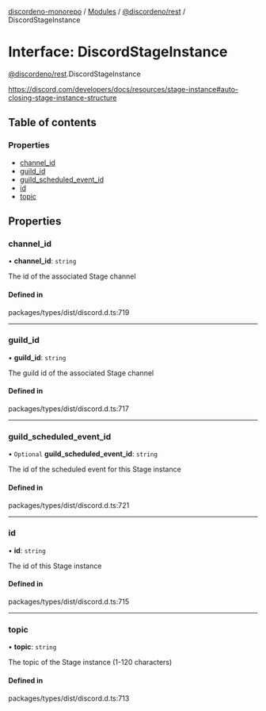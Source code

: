 [discordeno-monorepo](../README.md) / [Modules](../modules.md) / [@discordeno/rest](../modules/discordeno_rest.md) / DiscordStageInstance

# Interface: DiscordStageInstance

[@discordeno/rest](../modules/discordeno_rest.md).DiscordStageInstance

https://discord.com/developers/docs/resources/stage-instance#auto-closing-stage-instance-structure

## Table of contents

### Properties

- [channel_id](discordeno_rest.DiscordStageInstance.md#channel_id)
- [guild_id](discordeno_rest.DiscordStageInstance.md#guild_id)
- [guild_scheduled_event_id](discordeno_rest.DiscordStageInstance.md#guild_scheduled_event_id)
- [id](discordeno_rest.DiscordStageInstance.md#id)
- [topic](discordeno_rest.DiscordStageInstance.md#topic)

## Properties

### channel_id

• **channel_id**: `string`

The id of the associated Stage channel

#### Defined in

packages/types/dist/discord.d.ts:719

---

### guild_id

• **guild_id**: `string`

The guild id of the associated Stage channel

#### Defined in

packages/types/dist/discord.d.ts:717

---

### guild_scheduled_event_id

• `Optional` **guild_scheduled_event_id**: `string`

The id of the scheduled event for this Stage instance

#### Defined in

packages/types/dist/discord.d.ts:721

---

### id

• **id**: `string`

The id of this Stage instance

#### Defined in

packages/types/dist/discord.d.ts:715

---

### topic

• **topic**: `string`

The topic of the Stage instance (1-120 characters)

#### Defined in

packages/types/dist/discord.d.ts:713
